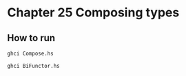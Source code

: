 # Chapter 25 Composing types

## How to run

```sh
ghci Compose.hs
```

```sh
ghci BiFunctor.hs
```

